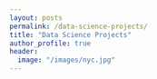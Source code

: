 ```yaml
---
layout: posts
permalink: /data-science-projects/
title: "Data Science Projects"
author_profile: true
header:
  image: "/images/nyc.jpg"
---
```



